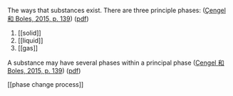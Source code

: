 The ways that substances exist. There are three principle phases: ([Çengel 和 Boles, 2015, p. 139](zotero://select/library/items/FCMSUVW2)) ([pdf](zotero://open-pdf/library/items/DFP6L6PZ?page=139&annotation=PFTJKTFN))
1. [[solid]]
2. [[liquid]]
3. [[gas]]

A substance may have several phases within a principal phase ([Çengel 和 Boles, 2015, p. 139](zotero://select/library/items/FCMSUVW2)) ([pdf](zotero://open-pdf/library/items/DFP6L6PZ?page=139&annotation=RICH4VS3))

[[phase change process]]
